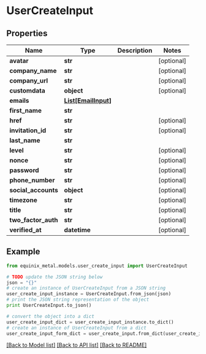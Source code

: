# UserCreateInput


## Properties
Name | Type | Description | Notes
------------ | ------------- | ------------- | -------------
**avatar** | **str** |  | [optional] 
**company_name** | **str** |  | [optional] 
**company_url** | **str** |  | [optional] 
**customdata** | **object** |  | [optional] 
**emails** | [**List[EmailInput]**](EmailInput.md) |  | 
**first_name** | **str** |  | 
**href** | **str** |  | [optional] 
**invitation_id** | **str** |  | [optional] 
**last_name** | **str** |  | 
**level** | **str** |  | [optional] 
**nonce** | **str** |  | [optional] 
**password** | **str** |  | [optional] 
**phone_number** | **str** |  | [optional] 
**social_accounts** | **object** |  | [optional] 
**timezone** | **str** |  | [optional] 
**title** | **str** |  | [optional] 
**two_factor_auth** | **str** |  | [optional] 
**verified_at** | **datetime** |  | [optional] 

## Example

```python
from equinix_metal.models.user_create_input import UserCreateInput

# TODO update the JSON string below
json = "{}"
# create an instance of UserCreateInput from a JSON string
user_create_input_instance = UserCreateInput.from_json(json)
# print the JSON string representation of the object
print UserCreateInput.to_json()

# convert the object into a dict
user_create_input_dict = user_create_input_instance.to_dict()
# create an instance of UserCreateInput from a dict
user_create_input_form_dict = user_create_input.from_dict(user_create_input_dict)
```
[[Back to Model list]](../README.md#documentation-for-models) [[Back to API list]](../README.md#documentation-for-api-endpoints) [[Back to README]](../README.md)



